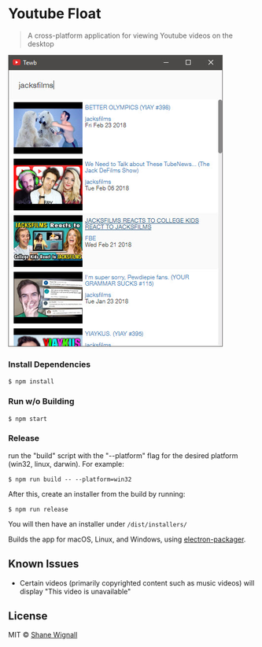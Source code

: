 # Youtube Float

> A cross-platform application for viewing Youtube videos on the desktop

![Screenshot of Tewb](https://github.com/shanewignall/tewb/blob/master/tewb.jpg)

### Install Dependencies

```
$ npm install
```

### Run w/o Building

```
$ npm start
```

### Release
run the "build" script with the "--platform" flag for the desired platform (win32, linux, darwin). For example:

```
$ npm run build -- --platform=win32
```
After this, create an installer from the build by running:
```
$ npm run release
```
You will then have an installer under `/dist/installers/`


Builds the app for macOS, Linux, and Windows, using [electron-packager](https://github.com/electron-userland/electron-packager).

## Known Issues
* Certain videos (primarily copyrighted content such as music videos) will display "This video is unavailable"

## License

MIT © [Shane Wignall](https://twitter.com/shanemwignall)
